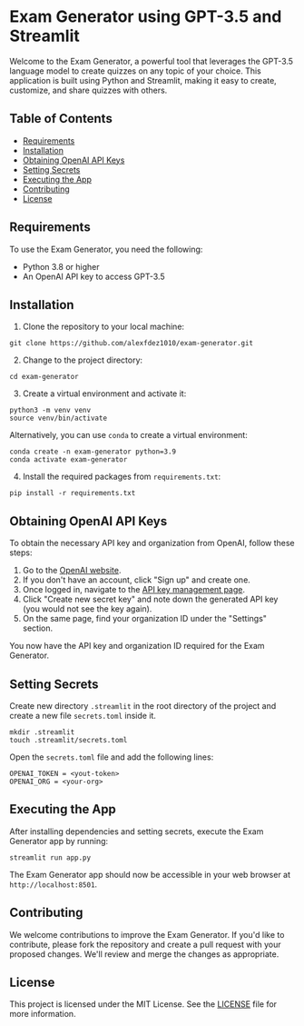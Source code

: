 # Exam Generator using GPT-3.5 and Streamlit

Welcome to the Exam Generator, a powerful tool that leverages the GPT-3.5 language model to create quizzes on any topic of your choice. This application is built using Python and Streamlit, making it easy to create, customize, and share quizzes with others.

## Table of Contents

- [Requirements](#requirements)
- [Installation](#installation)
- [Obtaining OpenAI API Keys](#obtaining-openai-api-keys)
- [Setting Secrets](#setting-secrets)
- [Executing the App](#executing-the-app)
- [Contributing](#contributing)
- [License](#license)

## Requirements

To use the Exam Generator, you need the following:

- Python 3.8 or higher
- An OpenAI API key to access GPT-3.5

## Installation

1. Clone the repository to your local machine:

```
git clone https://github.com/alexfdez1010/exam-generator.git
```

2. Change to the project directory:

```
cd exam-generator
```

3. Create a virtual environment and activate it:

```
python3 -m venv venv
source venv/bin/activate
```

Alternatively, you can use `conda` to create a virtual environment:

```
conda create -n exam-generator python=3.9
conda activate exam-generator
```

4. Install the required packages from `requirements.txt`:

```
pip install -r requirements.txt
```

## Obtaining OpenAI API Keys

To obtain the necessary API key and organization from OpenAI, follow these steps:

1. Go to the [OpenAI website](https://www.openai.com/).
2. If you don't have an account, click "Sign up" and create one.
3. Once logged in, navigate to the [API key management page](https://platform.openai.com/account/api-keys).
4. Click "Create new secret key" and note down the generated API key (you would not see the key again).
5. On the same page, find your organization ID under the "Settings" section.

You now have the API key and organization ID required for the Exam Generator.

## Setting Secrets

Create new directory `.streamlit` in the root directory of the project and create a new file `secrets.toml` inside it.

```
mkdir .streamlit
touch .streamlit/secrets.toml
```

Open the `secrets.toml` file and add the following lines:

```
OPENAI_TOKEN = <yout-token>
OPENAI_ORG = <your-org>
```

## Executing the App

After installing dependencies and setting secrets, execute the Exam Generator app by running:

```
streamlit run app.py
```

The Exam Generator app should now be accessible in your web browser at `http://localhost:8501`.

## Contributing

We welcome contributions to improve the Exam Generator. If you'd like to contribute, please fork the repository and create a pull request with your proposed changes. We'll review and merge the changes as appropriate.

## License

This project is licensed under the MIT License. See the [LICENSE](LICENSE) file for more information.